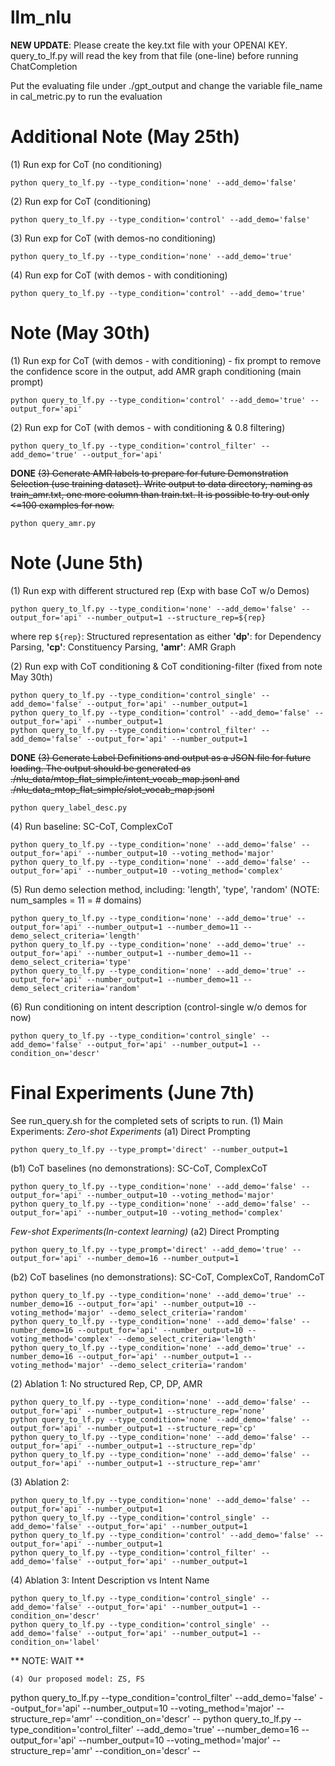 # llm_nlu

**NEW UPDATE**: Please create the key.txt file with your OPENAI KEY. query_to_lf.py will read the key from that file (one-line) before running ChatCompletion

Put the evaluating file under ./gpt_output and change the variable file_name in cal_metric.py to run the evaluation

# Additional Note (May 25th)
(1) Run exp for CoT (no conditioning)
```
python query_to_lf.py --type_condition='none' --add_demo='false'
```

(2) Run exp for CoT (conditioning)
```
python query_to_lf.py --type_condition='control' --add_demo='false'
```

(3) Run exp for CoT (with demos-no conditioning)
```
python query_to_lf.py --type_condition='none' --add_demo='true'
```

(4) Run exp for CoT (with demos - with conditioning)
```
python query_to_lf.py --type_condition='control' --add_demo='true'
```

# Note (May 30th)
(1) Run exp for CoT (with demos - with conditioning) - fix prompt to remove the confidence score in the output, add AMR graph conditioning (main prompt)
```
python query_to_lf.py --type_condition='control' --add_demo='true' --output_for='api'
```

(2) Run exp for CoT (with demos - with conditioning & 0.8 filtering)
```
python query_to_lf.py --type_condition='control_filter' --add_demo='true' --output_for='api'
```

**DONE** ~~(3) Generate AMR labels to prepare for future Demonstration Selection (use training dataset). Write output to data directory, naming as train_amr.txt, one more column than train.txt. It is possible to try out only <=100 examples for now.~~
```
python query_amr.py
```

# Note (June 5th)

(1) Run exp with different structured rep  (Exp with base CoT w/o Demos)
```
python query_to_lf.py --type_condition='none' --add_demo='false' --output_for='api' --number_output=1 --structure_rep=${rep}
```

where rep ```${rep}```: Structured representation as either **'dp'**: for Dependency Parsing, **'cp'**: Constituency Parsing, **'amr'**: AMR Graph


(2) Run exp with CoT conditioning & CoT conditioning-filter (fixed from note May 30th) 
```
python query_to_lf.py --type_condition='control_single' --add_demo='false' --output_for='api' --number_output=1
python query_to_lf.py --type_condition='control' --add_demo='false' --output_for='api' --number_output=1
python query_to_lf.py --type_condition='control_filter' --add_demo='false' --output_for='api' --number_output=1
```

**DONE** ~~(3) Generate Label Definitions and output as a JSON file for future loading. The output should be generated as ./nlu_data/mtop_flat_simple/intent_vocab_map.jsonl and ./nlu_data_mtop_flat_simple/slot_vocab_map.jsonl~~
```
python query_label_desc.py
```

(4) Run baseline: SC-CoT, ComplexCoT
```
python query_to_lf.py --type_condition='none' --add_demo='false' --output_for='api' --number_output=10 --voting_method='major'
python query_to_lf.py --type_condition='none' --add_demo='false' --output_for='api' --number_output=10 --voting_method='complex'
```

(5) Run demo selection method, including: 'length', 'type', 'random' (NOTE: num_samples = 11 = # domains)
```
python query_to_lf.py --type_condition='none' --add_demo='true' --output_for='api' --number_output=1 --number_demo=11 --demo_select_criteria='length'
python query_to_lf.py --type_condition='none' --add_demo='true' --output_for='api' --number_output=1 --number_demo=11 --demo_select_criteria='type'
python query_to_lf.py --type_condition='none' --add_demo='true' --output_for='api' --number_output=1 --number_demo=11 --demo_select_criteria='random'
```


(6) Run conditioning on intent description (control-single w/o demos for now)

```
python query_to_lf.py --type_condition='control_single' --add_demo='false' --output_for='api' --number_output=1 --condition_on='descr'
```

# Final Experiments (June 7th)
See run_query.sh for the completed sets of scripts to run. 
(1) Main Experiments:
_Zero-shot Experiments_
(a1) Direct Prompting
```
python query_to_lf.py --type_prompt='direct' --number_output=1
```
(b1) CoT baselines (no demonstrations): SC-CoT, ComplexCoT
```
python query_to_lf.py --type_condition='none' --add_demo='false' --output_for='api' --number_output=10 --voting_method='major'
python query_to_lf.py --type_condition='none' --add_demo='false' --output_for='api' --number_output=10 --voting_method='complex'
```

_Few-shot Experiments(In-context learning)_
(a2) Direct Prompting
```
python query_to_lf.py --type_prompt='direct' --add_demo='true' -- output_for='api' --number_demo=16 --number_output=1
```
(b2) CoT baselines (no demonstrations): SC-CoT, ComplexCoT, RandomCoT
```
python query_to_lf.py --type_condition='none' --add_demo='true' --number_demo=16 --output_for='api' --number_output=10 --voting_method='major' --demo_select_criteria='random'
python query_to_lf.py --type_condition='none' --add_demo='false' --number_demo=16 --output_for='api' --number_output=10 --voting_method='complex' --demo_select_criteria='length'
python query_to_lf.py --type_condition='none' --add_demo='true' --number_demo=16 --output_for='api' --number_output=1 --voting_method='major' --demo_select_criteria='random'
```

(2) Ablation 1: No structured Rep, CP, DP, AMR
```
python query_to_lf.py --type_condition='none' --add_demo='false' --output_for='api' --number_output=1 --structure_rep='none'
python query_to_lf.py --type_condition='none' --add_demo='false' --output_for='api' --number_output=1 --structure_rep='cp'
python query_to_lf.py --type_condition='none' --add_demo='false' --output_for='api' --number_output=1 --structure_rep='dp'
python query_to_lf.py --type_condition='none' --add_demo='false' --output_for='api' --number_output=1 --structure_rep='amr'
```

(3) Ablation 2:
```
python query_to_lf.py --type_condition='none' --add_demo='false' --output_for='api' --number_output=1
python query_to_lf.py --type_condition='control_single' --add_demo='false' --output_for='api' --number_output=1
python query_to_lf.py --type_condition='control' --add_demo='false' --output_for='api' --number_output=1
python query_to_lf.py --type_condition='control_filter' --add_demo='false' --output_for='api' --number_output=1
```

(4) Ablation 3: Intent Description vs Intent Name
```
python query_to_lf.py --type_condition='control_single' --add_demo='false' --output_for='api' --number_output=1 --condition_on='descr'
python query_to_lf.py --type_condition='control_single' --add_demo='false' --output_for='api' --number_output=1 --condition_on='label'
```

** NOTE: WAIT **
```
(4) Our proposed model: ZS, FS
```
python query_to_lf.py --type_condition='control_filter' --add_demo='false' --output_for='api' --number_output=10 --voting_method='major' --structure_rep='amr' --condition_on='descr' -- 
python query_to_lf.py --type_condition='control_filter' --add_demo='true' --number_demo=16 --output_for='api' --number_output=10 --voting_method='major' --structure_rep='amr' --condition_on='descr' -- 
```


